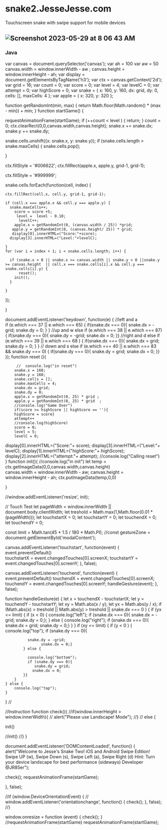 # snake2.JesseJesse.com
Touchscreen snake with swipe support for mobile devices
## ![Screenshot 2023-05-29 at 8 06 43 AM](https://github.com/sudo-self/snake2.JesseJesse.com/assets/119916323/0eea43cb-c16f-4daf-8706-934aa5e1e8ea)
### Java


var canvas = document.querySelector('canvas');
var ah = 100
var aw = 50
canvas.width = window.innerWidth - aw ;
canvas.height = window.innerHeight - ah;
var display = document.getElementsByTagName('h3');
var ctx  = canvas.getContext('2d');
var grid = 16;
var count = 0;
var score = 0;
var level = 4;
var levelC = 0;
var attempt = 0;
var highScore = 0;
var snake = {
  x: 160,
  y: 160,
  dx: grid,
  dy: 0,
  cells: [],
  maxCells: 4
};
var apple = {
  x: 320,
  y: 320
};



function getRandomInt(min, max) {
  return Math.floor(Math.random() * (max - min)) + min;
}
function startGame() {

  requestAnimationFrame(startGame);
  if (++count < level ) {
    return;
  }
  count = 0;
  ctx.clearRect(0,0,canvas.width,canvas.height);
  snake.x += snake.dx;
  snake.y += snake.dy;
  
  snake.cells.unshift({x: snake.x, y: snake.y});
  if (snake.cells.length > snake.maxCells) {
    snake.cells.pop();
    
  }

  ctx.fillStyle = '#006622';
  ctx.fillRect(apple.x, apple.y, grid-1, grid-1);

  ctx.fillStyle = '#999999';
 
  snake.cells.forEach(function(cell, index) {
    

    ctx.fillRect(cell.x, cell.y, grid-1, grid-1);  
    
    if (cell.x === apple.x && cell.y === apple.y) {
      snake.maxCells++;
        score = score +5;
         level =  level - 0.10;
          levelC++;
        apple.x = getRandomInt(0, (canvas.width / 25)) *grid;
       apple.y = getRandomInt(0, (canvas.height/ 25)) * grid;
       display[0].innerHTML=("Score:"+score);
      display[3].innerHTML=("Level:"+levelC);
       
    }
    for (var i = index + 1; i < snake.cells.length; i++) {
      
      if (snake.x < 0 || snake.x >= canvas.width || snake.y < 0 ||snake.y >= canvas.height  || cell.x === snake.cells[i].x && cell.y === snake.cells[i].y) {
          reset();
        init();
      }
  
    }
 
  });

}

document.addEventListener('keydown', function(e) {
//left and a  
  if (e.which === 37 || e.which === 65) {
     if(snake.dx === 0){
    snake.dx = -grid;
    snake.dy = 0;
    }
  }
  //up and w 
  else if (e.which === 38 || e.which === 87) {
    if(snake.dy === 0){
    snake.dy = -grid;
    snake.dx = 0;
  }}
  //right and d
  else if (e.which === 39 || e.which === 68 ) {
    if(snake.dx === 0){
    snake.dx = grid;
    snake.dy = 0;
  }
  }
  // down and s
  else if (e.which === 40 || e.which === 83 && snake.dy === 0) {
    if(snake.dy === 0){
    snake.dy = grid;
    snake.dx = 0;
  }}
});
function reset (){
  
         //  console.log("in reset")
        snake.x = 160;
        snake.y = 160;
        snake.cells = [];
        snake.maxCells = 4;
        snake.dx = grid;
        snake.dy = 0;
        apple.x = getRandomInt(0, 25) * grid ;
        apple.y = getRandomInt(0, 25) * grid  ;
        //console.log("Game Over")
        if(score >= highScore || highScore == ''){
        highScore = score}
        attempt++
        //console.log(highScore)
        score = 0;
        level = 5;
        levelC = 0;
  display[0].innerHTML=("Score:"+ score);
  display[3].innerHTML=("Level:"+ levelC);
  display[1].innerHTML=("highScore:"+ highScore);
  display[2].innerHTML=("attempt:"+ attempt);
        //console.log("Calling reset")
}
function init(){
//console.log("in init")
let temp = ctx.getImageData(0,0,canvas.width,canvas.height)   
canvas.width = window.innerWidth - aw;
canvas.height = window.innerHeight  - ah;
 ctx.putImageData(temp,0,0) 

}


//window.addEventListener('resize', init);


// Touch Test
let pageWidth = window.innerWidth || document.body.clientWidth;
let treshold = Math.max(1,Math.floor(0.01 * (pageWidth)));
let touchstartX = 0;
let touchstartY = 0;
let touchendX = 0;
let touchendY = 0;

const limit = Math.tan(45 * 1.5 / 180 * Math.PI);
//const gestureZone = document.getElementById('modalContent');

canvas.addEventListener('touchstart', function(event) {
    event.preventDefault()  
  touchstartX = event.changedTouches[0].screenX;
    touchstartY = event.changedTouches[0].screenY;
}, false);

canvas.addEventListener('touchend', function(event) {
      event.preventDefault()
    touchendX = event.changedTouches[0].screenX;
    touchendY = event.changedTouches[0].screenY;
    handleGesture(event);
}, false);

function handleGesture(e) {
    let x = touchendX - touchstartX;
    let y = touchendY - touchstartY;
    let xy = Math.abs(x / y);
    let yx = Math.abs(y / x);
    if (Math.abs(x) > treshold || Math.abs(y) > treshold || snake.dx === 0 ) {
        if (yx <= limit) {
            if (x < 0) {
                console.log("left");
              if (snake.dx === 0){ 
              snake.dx = -grid;
               snake.dy = 0;};
            } else {
                console.log("right");
              if (snake.dx === 0){
              snake.dx = grid;
               snake.dy = 0;}
            }
        }
        if (xy <= limit) {
            if (y < 0 ) {
                console.log("top");
              if (snake.dy === 0){
              
              snake.dy = -grid;
                    snake.dx = 0;}
            } else {
           
              console.log("bottom");
              if (snake.dy === 0){
                 snake.dy = grid;
                snake.dx = 0;
            }}
        }
    } else {
        console.log("tap");
    }
}
//


//Instruction
function check(){
//if(window.innerHeight > window.innerWidth){
 //   alert("Please use Landscape! Mode");
//}
 // else {
  
  init()
  

  //init()
//}
}

document.addEventListener('DOMContentLoaded', function() {
  alert("Welcome to Jesse's Snake Two! iOS and Android Swipe Edition!  Swipe UP (w), Swipe Down (s), Swipe Left (a), Swipe Right (d) Hint: Turn your device landscape for best performance (sideways)   Developer @JR85er");
  
check();
requestAnimationFrame(startGame);


}, false);


//if (window.DeviceOrientationEvent) {
//    window.addEventListener('orientationchange', function() { check(); }, false);
//}

window.onresize = function (event) {
  check();
}
//requestAnimationFrame(startGame)
requestAnimationFrame(startGame);
